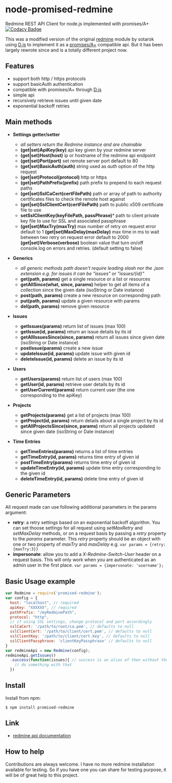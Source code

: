 node-promised-redmine
===============

Redmine REST API Client for node.js implemented with promises/A+  [![Codacy Badge](https://www.codacy.com/project/badge/c0c53b7c60dd4f35bda6bbf5d786aa79)](https://www.codacy.com/public/malko/node-promised-redmine.git)

This was a modified version of the original [redmine](https://github.com/sotarok/node-redmine) module by sotarok  using [D.js](https://github.com/malko/D.js) to implement it as a [promises/A+](http://promises-aplus.github.io/promises-spec/) compatible api. But it has been largely rewrote since and is a totally different project now.


Features
---------
* support both http / https protocols
* support basicAuth authentication
* compatible with promises/A+ through [D.js](https://github.com/malko/D.js)
* simple api
* recursively retrieve issues until given date
* exponential backoff retries

Main methods
------------
- **Settings getter/setter**
  - _all setters return the Redmine instance and are chainable_
  - **(get|set)ApiKey(key)** api key given by your redmine server
  - **(get|set)Host(host)** ip or hostname of the redmine api endpoint
  - **(get|set)Port(port)** set remote server port default to 80
  - **(get|set)BasicAuth(auth)** string used as *auth* option of the http request
  - **(get|set)Protocol(protocol)** http or https
  - **(get|set)PathPrefix(prefix)** path prefix to prepend to each request paths
  - **(get|set)SslCaCert(certFilePath)** path or array of path to authority certificates files to check the remote host against
  - **(get|set)SslClientCert(certFilePath)** path to public x509 certificate file to use
  - **setSslClientKey(keyFilePath, passPhrase)*** path to client private key file to use for SSL and associated passphrase
  - **(get|set)MaxTry(maxTry)** max number of retry on request error default to 1
    **(get|set)MaxDelay(maxDelay)** max time in ms to wait between two retry on request error default to 2000
    **(get|set)Verbose(verbose)** boolean value that turn on/off console.log on errors and retries. (default setting to false)


- **Generics**
  - _all generic methods path doesn't require leading slash nor the .json extension e.g. for issues it can be "issues" or "issues/{id}"_
  - **get(path, params)** get a single resource or a list or resources
  - **getAllSince(what, since, params)** helper to get all items of a collection since the given date (isoString or Date instance)
  - **post(path, params)** create a new resource on corresponding path
  -  **put(path, params)** update a given resource with params
  -  **del(path, params)** remove given resource


- **Issues**
  - **getIssues(params)** return list of issues (max 100)
  - **getIssue(id, params)** return an issue details by its id
  - **getAllIssuesSince(since, params)** return all issues since given date (isoString or Date instance)
  - **postIssue(params)** create a new issue
  - **updateIssue(id, params)** update issue with given id
  - **deleteIssue(id, params)** delete an issue by its id
- **Users**
  - **getUsers(params)** return list of users (max 100)
  - **getUser(id, params)** retrieve user details by its id
  - **getUserCurrent(params)** return current user (the one corresponding to the apiKey)
- **Projects**
  - **getProjects(params)** get a list of projects (max 100)
  - **getProject(id, params)** return details about a single project by its id
  - **getAllProjectsSince(since, params)** return all projects updated since given date (isoString or Date instance)
- **Time Entries**
  - **getTimeEntries(params)** returns a list of time entries
  - **getTimeEntry(id, params)** returns time entry of given id
  - **postTimeEntry(params)** returns time entry of given id
  - **updateTimeEntry(id, params)** update time entry corresponding to the given id
  - **deleteTimeEntry(id, params)** delete time entry of given id

Generic Parameters
------------------
All request made can use following additional parameters in the params argument:
- **retry**: a retry settings based on an exponential backoff algorithm.
You can set thoose settings for all request using *setMaxRetry* and *setMaxDelay* methods, or on a request basis by passing a *retry* property to the *params* parameter. This *retry* property should be an object with one or two property of *maxTry* and *maxDelay* e.g. ```var params = {retry: {maxTry:3}}```
- **impersonate**: allow you to add a _X-Redmine-Switch-User_ header on a request basis. This will only work when you are authenticated as an admin user in the first place. ```var params = {impersonate: 'username'};```

Basic Usage example
-------------------
```javascript
var Redmine = require('promised-redmine');
var config = {
  host: "localhost", // required
  apiKey: "XXXXXX", // required
  pathPrefix: "/myRedminePath",
  protocol: "http",
  // if using SSL settings, change protocol and port accordingly
  sslCaCert: '/path/to/root/ca.pem', // defaults to null
  sslClientCert: '/path/to/client/cert.pem', // defaults to null
  sslClientKey: '/path/to/client/cert.key', // defaults to null
  sslClientPassphrase: 'clientKeyPassphrase' // defaults to null
}
var redmineApi = new Redmine(config);
redmineApi.getIssues()
  .success(function(issues){ // success is an alias of then without the promise rejection management in D.js the underlying promise library
    // do something with that
  })
```

Install
---------

Install from npm:

    $ npm install promised-redmine


Link
------

* [redmine api documentation](http://www.redmine.org/projects/redmine/wiki/Rest_api)

How to help
-----------

Contributions are always welcome.
I have no more redmine installation available for testing. So if you have one you can share for testing purpose, it will be of great help to this project.
